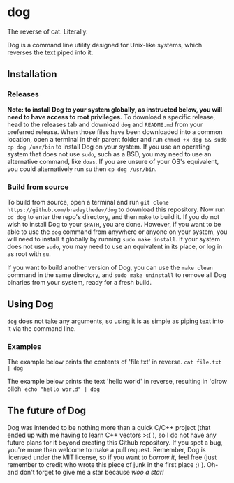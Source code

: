 # dog
The reverse of cat. Literally.

Dog is a command line utility designed for Unix-like systems, which reverses the text piped into it.

## Installation

### Releases
**Note: to install Dog to your system globally, as instructed below, you will need to have access to root privileges.**
To download a specific release, head to the releases tab and download `dog` and `README.md` from your preferred release. When those files have been downloaded into a common location, open a terminal in their parent folder and run `chmod +x dog && sudo cp dog /usr/bin` to install Dog on your system. If you use an operating system that does not use `sudo`, such as a BSD, you may need to use an alternative command, like `doas`. If you are unsure of your OS's equivalent, you could alternatively run `su` then `cp dog /usr/bin`.

### Build from source
To build from source, open a terminal and run `git clone https://github.com/bradeythedev/dog` to download this repository. Now run `cd dog` to enter the repo's directory, and then `make` to build it. If you do not wish to install Dog to your `$PATH`, you are done. However, if you want to be able to use the `dog` command from anywhere or anyone on your system, you will need to install it globally by running `sudo make install`. If your system does not use `sudo`, you may need to use an equivalent in its place, or log in as root with `su`.

If you want to build another version of Dog, you can use the `make clean` command in the same directory, and `sudo make uninstall` to remove all Dog binaries from your system, ready for a fresh build.

## Using Dog
`dog` does not take any arguments, so using it is as simple as piping text into it via the command line.

### Examples
The example below prints the contents of 'file.txt' in reverse.
```cat file.txt | dog```

The example below prints the text 'hello world' in reverse, resulting in 'dlrow olleh'
```echo "hello world" | dog```

## The future of Dog
Dog was intended to be nothing more than a quick C/C++ project (that ended up with me having to learn C++ vectors >:( ), so I do not have any future plans for it beyond creating this Github repository. If you spot a bug, you're more than welcome to make a pull request. Remember, Dog is licensed under the MIT license, so if you want to *borrow it*, feel free (just remember to credit who wrote this piece of junk in the first place ;) ). Oh- and don't forget to give me a star because *woo a star!*